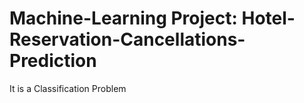 # Machine-Learning Project: Hotel-Reservation-Cancellations-Prediction
It is a Classification Problem
